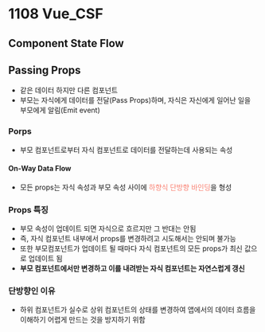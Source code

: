 # 1108 Vue_CSF

## Component State Flow

## Passing Props
- 같은 데이터 하지만 다른 컴포넌트
- 부모는 자식에게 데이터를 전달(Pass Props)하며, 자식은 자신에게 일어난 일을 부모에게 알림(Emit event)

### Porps
- 부모 컴포넌트로부터 자식 컴포넌트로 데이터를 전달하는데 사용되는 속성

#### On-Way Data Flow
- 모든 props는 자식 속성과 부모 속성 사이에 <span style="color:salmon">하향식 단방향 바인딩</span>을 형성

### Props 특징
- 부모 속성이 업데이트 되면 자식으로 흐르지만 그 반대는 안됨
- 즉, 자식 컴포넌트 내부에서 props를 변경하려고 시도해서는 안되며 불가능
- 또한 부모컴포넌트가 업데이트 될 때마다 자식 컴포넌트의 모든 props가 최신 값으로 업데이트 됨
- **부모 컴포넌트에서만 변경하고 이를 내려받는 자식 컴포넌트는 자연스럽게 갱신**

### 단방향인 이유
- 하위 컴포넌트가 실수로 상위 컴포넌트의 상태를 변경하여 앱에서의 데이터 흐름을 이해하기 어렵게 만드는 것을 방지하기 위함